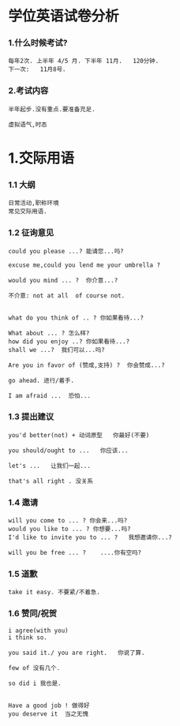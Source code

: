 # 学位英语试卷分析

### 1.什么时候考试?

```
每年2次. 上半年 4/5 月. 下半年 11月.   120分钟.
下一次:   11月8号.
```

### 2.考试内容

```
半年起步.没有重点.要准备充足.

虚拟语气,时态
```

# 1.交际用语

### 1.1 大纲

```
日常活动,职称环境
常见交际用语.
```

### 1.2  征询意见

```
could you please ...? 能请您...吗?

excuse me,could you lend me your umbrella ?

would you mind ... ?  你介意...?

不介意: not at all  of course not.


what do you think of .. ? 你如果看待...?

What about ... ? 怎么样?
how did you enjoy ..? 你如果看待...?
shall we ...?  我们可以...吗?

Are you in favor of (赞成,支持) ?  你会赞成...?

go ahead. 进行/着手.

I am afraid ...  恐怕...
```

###  1.3 提出建议

```
you'd better(not) + 动词原型   你最好(不要)

you should/ought to ...   你应该...

let's ...   让我们一起...

that's all right . 没关系
```

### 1.4 邀请

```
will you come to ... ? 你会来...吗?
would you like to ... ? 你想要...吗?
I'd like to invite you to ... ?   我想邀请你...?

will you be free ... ?    ....你有空吗?

```

### 1.5 道歉

```
take it easy. 不要紧/不着急.

```

### 1.6 赞同/祝贺

```
i agree(with you)
i think so.

you said it./ you are right.   你说了算.

few of 没有几个.

so did i 我也是.


Have a good job ! 做得好
you deserve it  当之无愧
```





